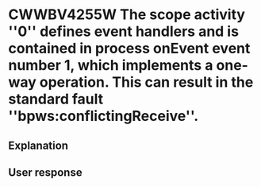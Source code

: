 # CWWBV4255W The scope activity ''0'' defines event handlers and is contained in process onEvent event number 1, which implements a one-way operation. This can result in the standard fault ''bpws:conflictingReceive''.

## Explanation

## User response